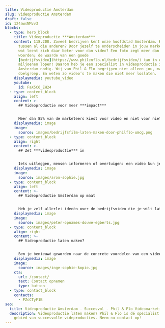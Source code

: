 ```yaml
---
title: Videoproductie Amsterdam
slug: Videoproductie Amsterdam
draft: false
id: 124awsNMvv3
blocks:
  - type: hero_block
    title: Videoproductie ***Amsterdam***
    content: 118.200. Zoveel bedrijven kent onze hoofdstad Amsterdam. Hoe val jij op
      tussen al die anderen? Door jezelf te onderscheiden in jouw marketing. En
      wat leent zich daar beter voor dan video? Een foto zegt meer dan duizend
      woorden; de waarde van een goede
      [bedrijfsvideo](https://www.philenflo.nl/bedrijfsvideo/) kan in de
      miljoenen lopen! Daarom heb je een specialist in videoproductie in
      Amsterdam nodig. Wij van Phil & Flo begrijpen niet alleen jou, maar ook je
      doelgroep. En weten zo video’s te maken die niet meer loslaten.
    displaymedia: youtube_video
    youtube:
      id: FaX5C6_EH24
  - type: content_block
    align: left
    content: >-
      ## Videoproductie voor meer ***impact***


      Meer dan 85% van de marketeers kiest voor video en niet voor niets. Veel mensen haken al snel af bij een hele lap tekst, maar raken geboeid door sterke camerabeelden, heldere animatie en een sfeervol achtergrondmuziekje. Ze worden van nature aangetrokken door bewegend beeld en geluid: twee cruciale kenmerken die een tekst of illustratie als advertentie mist.
    displaymedia: image
    image:
      source: images/bedrijfsfilm-laten-maken-door-philflo-umcg.png
  - type: content_block
    align: right
    content: >-
      ## Zet ***videoproductie*** in


      Iets uitleggen, mensen informeren of overtuigen: een video kun je voor verschillende doelen inzetten. Wat jouw doel ook is, als je deze door Phil & Flo in Amsterdam laat produceren, ben je verzekerd van een goed scorende film. Waar is nagedacht over zaken als doel, marketingstrategie, lancering en video advertenties. Met het eindresultaat kun je alle kanten op: plaats jouw bedrijfsvideo bijvoorbeeld op je website, zodat klanten alvast kennis met je kunnen maken. Of werk aan een uitgekiende social mediastrategie met speciaal gemaakte [productfilmpjes](https://www.philenflo.nl/3d-productvideo/).
    displaymedia: image
    image:
      source: images/aron-sophie.jpg
  - type: content_block
    align: left
    content: >-
      ## Videoproductie Amsterdam op maat


      Heb je zelf allerlei ideeën over de bedrijfsvideo die je wilt laten maken of laat je liever het hele concept door ons uitdenken? Bij Phil & Flo staan we voor je klaar. Waar gewenst begeleiden we je bij alle stappen: van eerste conceptontwikkeling en vaststellen van een succesvol script tot het inzetten van jouw video in complete marketingcampagnes. Kom gerust langs op ons kantoor op de Herengracht 420, voor videoproductie in Amsterdam, om samen de mogelijkheden te bespreken.
    displaymedia: image
    image:
      source: images/peter-opnames-douwe-egberts.jpg
  - type: content_block
    align: right
    content: >-
      ## Videoproductie laten maken?


      Ben je benieuwd geworden naar de concrete voordelen van een videoproductie? Wij vertellen je er graag alles over in een persoonlijk gesprek. Of wil je graag meer weten over de mogelijkheden en kansen van [videomarketing](https://www.philenflo.nl/oplossingen/videomarketing/)? Ook daarvoor ben je bij ons aan het juiste adres. We hebben ruime ervaring met het maken van [animaties](https://www.philenflo.nl/oplossingen/animatie-laten-maken/), bedrijfsfilms, video’s voor [employer branding](https://www.philenflo.nl/oplossingen/employer-branding/) en [explanimations](https://www.philenflo.nl/explanimation-laten-maken/), om maar eens wat te noemen. Leer ons kennen en kijk wat we voor je kunnen betekenen!
    displaymedia: image
    image:
      source: images/inge-sophie-kopie.jpg
    cta:
      url: /contact/
      text: Contact opnemen
      type: button
  - type: contact_block
    contacts:
      - PZcCTyF1B
seo:
  title: Videoproductie Amsterdam - Succesvol - Phil & Flo Videomarketing
  description: Videoproductie laten maken? Phil & Flo is dé specialist op het
    gebied van succesvolle videproducties. Neem nu contact op!
---
```


